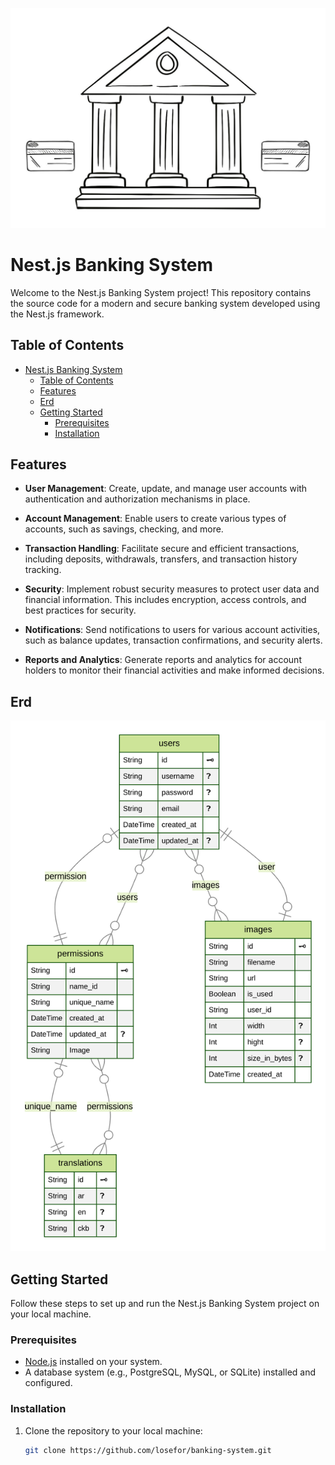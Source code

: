 
![bank](./docs/assets/bank.jpg)

# Nest.js Banking System

Welcome to the Nest.js Banking System project! This repository contains the source code for a modern and secure banking system developed using the Nest.js framework.

## Table of Contents

- [Nest.js Banking System](#nestjs-banking-system)
  - [Table of Contents](#table-of-contents)
  - [Features](#features)
  - [Erd](#erd)
  - [Getting Started](#getting-started)
    - [Prerequisites](#prerequisites)
    - [Installation](#installation)

## Features


- **User Management**: Create, update, and manage user accounts with authentication and authorization mechanisms in place.

- **Account Management**: Enable users to create various types of accounts, such as savings, checking, and more.

- **Transaction Handling**: Facilitate secure and efficient transactions, including deposits, withdrawals, transfers, and transaction history tracking.

- **Security**: Implement robust security measures to protect user data and financial information. This includes encryption, access controls, and best practices for security.

- **Notifications**: Send notifications to users for various account activities, such as balance updates, transaction confirmations, and security alerts.

- **Reports and Analytics**: Generate reports and analytics for account holders to monitor their financial activities and make informed decisions.

## Erd
![bank](./src/prisma/generated-erd.svg)


## Getting Started

Follow these steps to set up and run the Nest.js Banking System project on your local machine.

### Prerequisites

- [Node.js](https://nodejs.org/) installed on your system.
- A database system (e.g., PostgreSQL, MySQL, or SQLite) installed and configured.

### Installation

1. Clone the repository to your local machine:

   ```bash
   git clone https://github.com/losefor/banking-system.git
